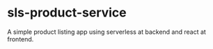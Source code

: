 # sls-product-service
A simple product listing app using serverless at backend and react at frontend.
